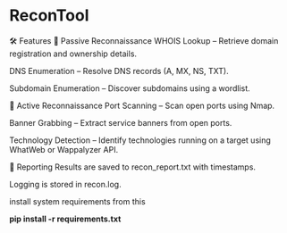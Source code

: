 # ReconTool
🛠 Features
🔹 Passive Reconnaissance
WHOIS Lookup – Retrieve domain registration and ownership details.

DNS Enumeration – Resolve DNS records (A, MX, NS, TXT).

Subdomain Enumeration – Discover subdomains using a wordlist.

🔹 Active Reconnaissance
Port Scanning – Scan open ports using Nmap.

Banner Grabbing – Extract service banners from open ports.

Technology Detection – Identify technologies running on a target using WhatWeb or Wappalyzer API.

🧾 Reporting
Results are saved to recon_report.txt with timestamps.

Logging is stored in recon.log.

install system requirements from this

**pip install -r requirements.txt**
